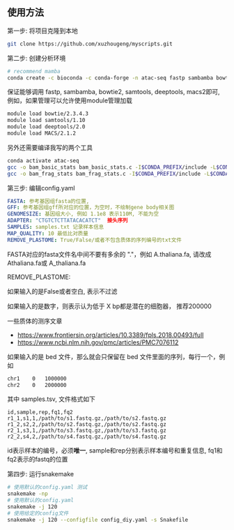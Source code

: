 ## 使用方法

第一步: 将项目克隆到本地

```bash
git clone https://github.com/xuzhougeng/myscripts.git
```

第二步: 创建分析环境

```bash
# recommend mamba 
conda create -c bioconda -c conda-forge -n atac-seq fastp sambamba bowtie2 samtools deeptools macs2  htslib snakemake
```

保证能够调用 fastp, sambamba, bowtie2, samtools, deeptools, macs2即可, 例如，如果管理可以允许使用module管理加载

```bash
module load bowtie/2.3.4.3
module load samtools/1.10
module load deeptools/2.0
module load MACS/2.1.2
```

另外还需要编译我写的两个工具

```bash
conda activate atac-seq
gcc -o bam_basic_stats bam_basic_stats.c -I$CONDA_PREFIX/include -L$CONDA_PREFIX/lib -lhts -Wl,-rpath,$CONDA_PREFIX/lib
gcc -o bam_frag_stats bam_frag_stats.c -I$CONDA_PREFIX/include -L$CONDA_PREFIX/lib -lhts -Wl,-rpath,$CONDA_PREFIX/lib
```

第三步: 编辑config.yaml

```yaml
FASTA: 参考基因组fasta的位置, 
GFF: 参考基因组gff所对应的位置，为空时，不绘制gene body相关图
GENOMESIZE: 基因组大小, 例如 1.1e8 表示110M, 不能为空
ADAPTER: "CTGTCTCTTATACACATCT"  接头序列
SAMPLES: samples.txt 记录样本信息
MAP_QUALITY: 10 最低比对质量
REMOVE_PLASTOME: True/False/或者不包含质体的序列编号的txt文件
```

FASTA对应的fasta文件名中间不要有多余的 "."，例如 A.thaliana.fa, 请改成 Athaliana.fa或 A_thaliana.fa

REMOVE_PLASTOME:

如果输入的是False或者空白, 表示不过滤

如果输入的是数字，则表示认为低于 X bp都是潜在的细胞器， 推荐200000

一些质体的测序文章

- https://www.frontiersin.org/articles/10.3389/fpls.2018.00493/full
- https://www.ncbi.nlm.nih.gov/pmc/articles/PMC7076112

如果输入的是 bed 文件，那么就会只保留在 bed 文件里面的序列，每行一个，例如

```txt
chr1    0   1000000
chr2    0   2000000
```

其中 samples.tsv, 文件格式如下

```text
id,sample,rep,fq1,fq2
r1_1,s1,1,/path/to/s1.fastq.gz,/path/to/s2.fastq.gz
r1_2,s2,2,/path/to/s2.fastq.gz,/path/to/s2.fastq.gz
r2_1,s3,1,/path/to/s3.fastq.gz,/path/to/s3.fastq.gz
r2_2,s4,2,/path/to/s4.fastq.gz,/path/to/s4.fastq.gz
```

id表示样本的编号，必须**唯一**, sample和rep分别表示样本编号和重复信息, fq1和fq2表示的fastq的位置

第四步: 运行snakemake

```bash
# 使用默认的config.yaml 测试
snakemake -np
# 使用默认的config.yaml
snakemake -j 120
# 使用给定的config文件
snakemake -j 120 --configfile config_diy.yaml -s Snakefile
```